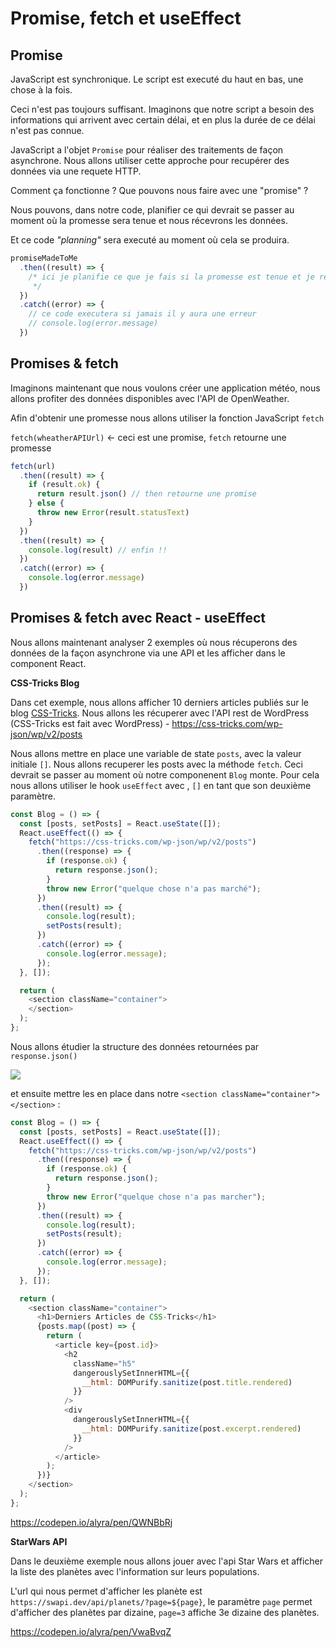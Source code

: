 # Promise, fetch et useEffect

## Promise

JavaScript est synchronique. Le script est executé du haut en bas, une chose à la fois.

Ceci n'est pas toujours suffisant. Imaginons que notre script a besoin des informations qui arrivent avec certain délai, et en plus la durée de ce délai n'est pas connue.

JavaScript a l'objet `Promise` pour réaliser des traitements de façon asynchrone. Nous allons utiliser cette approche pour recupérer des données via une requete HTTP.

Comment ça fonctionne ? Que pouvons nous faire avec une "promise" ?

Nous pouvons, dans notre code, planifier ce qui devrait se passer au moment où la promesse sera tenue et nous récevrons les données.

Et ce code _"planning"_ sera executé au moment où cela se produira.

```javascript
promiseMadeToMe
  .then((result) => {
    /* ici je planifie ce que je fais si la promesse est tenue et je reçois result
     */
  })
  .catch((error) => {
    // ce code executera si jamais il y aura une erreur
    // console.log(error.message)
  })
```

## Promises & fetch

Imaginons maintenant que nous voulons créer une application météo, nous allons profiter des données disponibles avec l'API de OpenWeather.

Afin d'obtenir une promesse nous allons utiliser la fonction JavaScript `fetch`

`fetch(wheatherAPIUrl)` <- ceci est une promise, `fetch` retourne une promesse

```javascript
fetch(url)
  .then((result) => {
    if (result.ok) {
      return result.json() // then retourne une promise
    } else {
      throw new Error(result.statusText)
    }
  })
  .then((result) => {
    console.log(result) // enfin !!
  })
  .catch((error) => {
    console.log(error.message)
  })
```

## Promises & fetch avec React - useEffect

Nous allons maintenant analyser 2 exemples où nous récuperons des données de la façon asynchrone via une API et les afficher dans le component React.

**CSS-Tricks Blog**

Dans cet exemple, nous allons afficher 10 derniers articles publiés sur le blog [CSS-Tricks](https://css-tricks.com). Nous allons les récuperer avec l'API rest de WordPress (CSS-Tricks est fait avec WordPress) - https://css-tricks.com/wp-json/wp/v2/posts


Nous allons mettre en place une variable de state `posts`, avec la valeur initiale `[]`. Nous allons recuperer les posts avec la méthode `fetch`. Ceci devrait se passer au moment où notre componenent `Blog` monte. Pour cela nous allons utiliser le hook `useEffect` avec , `[]` en tant que son deuxième paramètre.


```javascript
const Blog = () => {
  const [posts, setPosts] = React.useState([]);
  React.useEffect(() => {
    fetch("https://css-tricks.com/wp-json/wp/v2/posts")
      .then((response) => {
        if (response.ok) {
          return response.json();
        }
        throw new Error("quelque chose n'a pas marché");
      })
      .then((result) => {
        console.log(result);
        setPosts(result);
      })
      .catch((error) => {
        console.log(error.message);
      });
  }, []);

  return (
    <section className="container">
    </section>
  );
};
```

Nous allons étudier la structure des données retournées par `response.json()`

![](https://wptemplates.pehaa.com/assets/alyra/css-tricks-data.png)

et ensuite mettre les en place dans notre `<section className="container"></section>` :


```javascript
const Blog = () => {
  const [posts, setPosts] = React.useState([]);
  React.useEffect(() => {
    fetch("https://css-tricks.com/wp-json/wp/v2/posts")
      .then((response) => {
        if (response.ok) {
          return response.json();
        }
        throw new Error("quelque chose n'a pas marcher");
      })
      .then((result) => {
        console.log(result);
        setPosts(result);
      })
      .catch((error) => {
        console.log(error.message);
      });
  }, []);

  return (
    <section className="container">
      <h1>Derniers Articles de CSS-Tricks</h1>
      {posts.map((post) => {
        return (
          <article key={post.id}>
            <h2
              className="h5"
              dangerouslySetInnerHTML={{
                __html: DOMPurify.sanitize(post.title.rendered)
              }}
            />
            <div
              dangerouslySetInnerHTML={{
                __html: DOMPurify.sanitize(post.excerpt.rendered)
              }}
            />
          </article>
        );
      })}
    </section>
  );
};
```


https://codepen.io/alyra/pen/QWNBbRj

**StarWars API**

Dans le deuxième exemple nous allons jouer avec l'api Star Wars et afficher la liste des planètes avec l'information sur leurs populations.

L'url qui nous permet d'afficher les planète est `https://swapi.dev/api/planets/?page=${page}`, le paramètre `page` permet d'afficher des planètes par dizaine, `page=3` affiche 3e dizaine des planètes.


https://codepen.io/alyra/pen/VwaBvqZ
